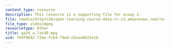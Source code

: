 ```yaml
---
content_type: resource
description: This resource is a supporting file for essay 2.
file: /media/https%3A/open-learning-course-data-rc.s3.amazonaws.com/res-12-001-topics-in-fluid-dynamics-spring-2010/794f069273aefcb479edcb2aa6b25e1d_ga2d_u_lat40.mpg
file_type: video/mpeg
resourcetype: Other
title: ga2d_u_lat40.mpg
uid: 794f0692-73ae-fcb4-79ed-cb2aa6b25e1d
---
```

